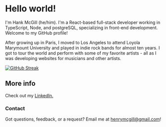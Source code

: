 # Hello world!

I'm Hank McGill (he/him).  I'm a React-based full-stack developer working in TypeScript, Node, and postgreSQL, specializing in front-end development.  Welcome to my GitHub profile!

After growing up in Paris, I moved to Los Angeles to attend Loyola Marymount University and played in indie rock bands for almost ten years.  I got to tour the world and perform with some of my favorite artists - all as I was developing websites for musicians and other artists.

[![GitHub Streak](https://streak-stats.demolab.com?user=hankfontaine&theme=great-gatsby)](https://git.io/streak-stats)

## More info
Check out my [LinkedIn.](https://www.linkedin.com/in/hank-mcgill-999750184/)

### Contact
Got questions, feedback, or a request? Email me at henrymcgill@gmail.com!
